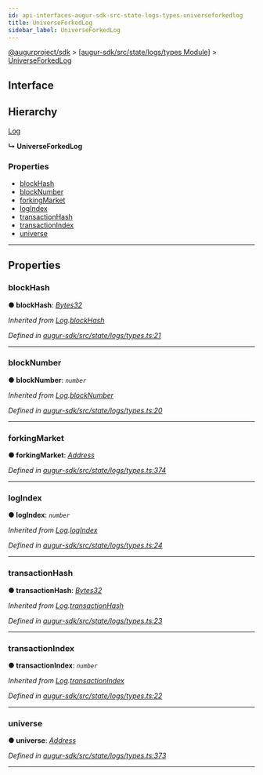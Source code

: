 ```yaml
---
id: api-interfaces-augur-sdk-src-state-logs-types-universeforkedlog
title: UniverseForkedLog
sidebar_label: UniverseForkedLog
---
```


[@augurproject/sdk](api-readme.md) > [[augur-sdk/src/state/logs/types Module]](api-modules-augur-sdk-src-state-logs-types-module.md) > [UniverseForkedLog](api-interfaces-augur-sdk-src-state-logs-types-universeforkedlog.md)

## Interface

## Hierarchy

 [Log](api-interfaces-augur-sdk-src-state-logs-types-log.md)

**↳ UniverseForkedLog**

### Properties

* [blockHash](api-interfaces-augur-sdk-src-state-logs-types-universeforkedlog.md#blockhash)
* [blockNumber](api-interfaces-augur-sdk-src-state-logs-types-universeforkedlog.md#blocknumber)
* [forkingMarket](api-interfaces-augur-sdk-src-state-logs-types-universeforkedlog.md#forkingmarket)
* [logIndex](api-interfaces-augur-sdk-src-state-logs-types-universeforkedlog.md#logindex)
* [transactionHash](api-interfaces-augur-sdk-src-state-logs-types-universeforkedlog.md#transactionhash)
* [transactionIndex](api-interfaces-augur-sdk-src-state-logs-types-universeforkedlog.md#transactionindex)
* [universe](api-interfaces-augur-sdk-src-state-logs-types-universeforkedlog.md#universe)

---

## Properties

<a id="blockhash"></a>

###  blockHash

**● blockHash**: *[Bytes32](api-modules-augur-sdk-src-state-logs-types-module.md#bytes32)*

*Inherited from [Log](api-interfaces-augur-sdk-src-state-logs-types-log.md).[blockHash](api-interfaces-augur-sdk-src-state-logs-types-log.md#blockhash)*

*Defined in [augur-sdk/src/state/logs/types.ts:21](https://github.com/AugurProject/augur/blob/3727cd4ec9/packages/augur-sdk/src/state/logs/types.ts#L21)*

___
<a id="blocknumber"></a>

###  blockNumber

**● blockNumber**: *`number`*

*Inherited from [Log](api-interfaces-augur-sdk-src-state-logs-types-log.md).[blockNumber](api-interfaces-augur-sdk-src-state-logs-types-log.md#blocknumber)*

*Defined in [augur-sdk/src/state/logs/types.ts:20](https://github.com/AugurProject/augur/blob/3727cd4ec9/packages/augur-sdk/src/state/logs/types.ts#L20)*

___
<a id="forkingmarket"></a>

###  forkingMarket

**● forkingMarket**: *[Address](api-modules-augur-sdk-src-state-logs-types-module.md#address)*

*Defined in [augur-sdk/src/state/logs/types.ts:374](https://github.com/AugurProject/augur/blob/3727cd4ec9/packages/augur-sdk/src/state/logs/types.ts#L374)*

___
<a id="logindex"></a>

###  logIndex

**● logIndex**: *`number`*

*Inherited from [Log](api-interfaces-augur-sdk-src-state-logs-types-log.md).[logIndex](api-interfaces-augur-sdk-src-state-logs-types-log.md#logindex)*

*Defined in [augur-sdk/src/state/logs/types.ts:24](https://github.com/AugurProject/augur/blob/3727cd4ec9/packages/augur-sdk/src/state/logs/types.ts#L24)*

___
<a id="transactionhash"></a>

###  transactionHash

**● transactionHash**: *[Bytes32](api-modules-augur-sdk-src-state-logs-types-module.md#bytes32)*

*Inherited from [Log](api-interfaces-augur-sdk-src-state-logs-types-log.md).[transactionHash](api-interfaces-augur-sdk-src-state-logs-types-log.md#transactionhash)*

*Defined in [augur-sdk/src/state/logs/types.ts:23](https://github.com/AugurProject/augur/blob/3727cd4ec9/packages/augur-sdk/src/state/logs/types.ts#L23)*

___
<a id="transactionindex"></a>

###  transactionIndex

**● transactionIndex**: *`number`*

*Inherited from [Log](api-interfaces-augur-sdk-src-state-logs-types-log.md).[transactionIndex](api-interfaces-augur-sdk-src-state-logs-types-log.md#transactionindex)*

*Defined in [augur-sdk/src/state/logs/types.ts:22](https://github.com/AugurProject/augur/blob/3727cd4ec9/packages/augur-sdk/src/state/logs/types.ts#L22)*

___
<a id="universe"></a>

###  universe

**● universe**: *[Address](api-modules-augur-sdk-src-state-logs-types-module.md#address)*

*Defined in [augur-sdk/src/state/logs/types.ts:373](https://github.com/AugurProject/augur/blob/3727cd4ec9/packages/augur-sdk/src/state/logs/types.ts#L373)*

___


